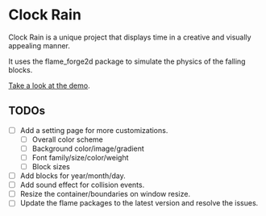 # Clock Rain

Clock Rain is a unique project that displays time in a creative and visually appealing manner.

It uses the flame_forge2d package to simulate the physics of the falling blocks.

[Take a look at the demo](https://clock-rain.web.app/).

## TODOs

- [ ] Add a setting page for more customizations.
  - [ ] Overall color scheme
  - [ ] Background color/image/gradient
  - [ ] Font family/size/color/weight
  - [ ] Block sizes
- [ ] Add blocks for year/month/day.
- [ ] Add sound effect for collision events.
- [ ] Resize the container/boundaries on window resize.
- [ ] Update the flame packages to the latest version and resolve the issues.
